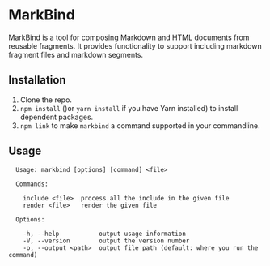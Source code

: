 # MarkBind
MarkBind is a tool for composing Markdown and HTML documents from reusable fragments. It provides functionality to 
support including markdown fragment files and markdown segments.
 
## Installation
1. Clone the repo.
2. `npm install` ()or `yarn install` if you have Yarn installed) to install dependent packages.
3. `npm link` to make `markbind` a command supported in your commandline.

## Usage
```
  Usage: markbind [options] [command] <file>
  
  Commands:

    include <file>  process all the include in the given file
    render <file>   render the given file

  Options:

    -h, --help           output usage information
    -V, --version        output the version number
    -o, --output <path>  output file path (default: where you run the command)
```
